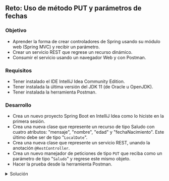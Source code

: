 ## Reto: Uso de método PUT y parámetros de fechas

### Objetivo
- Aprender la forma de crear controladores de Spring usando su módulo web (Spring MVC) y recibir un parámetro.
- Crear un servicio REST que regrese un recurso dinámico.
- Consumir el servicio usando un navegador Web y con Postman.

### Requisitos
- Tener instalado el IDE IntelliJ Idea Community Edition.
- Tener instalada la última versión del JDK 11 (de Oracle u OpenJDK).
- Tener instalada la herramienta Postman.

### Desarrollo
- Crea un nuevo proyecto Spring Boot en IntelliJ Idea como lo hiciste en la primera sesión.
- Crea una nueva clase que represente un recurso de tipo Saludo con cuatro atributos: "mensaje", "nombre", "edad" y "fechaNacimiento". Este último debe ser de tipo "`LocalDate`".
- Crea una nueva clase que represente un servicio REST, unando la anotación `@RestController`.
- Crea un nuevo manejador de peticiones de tipo `PUT` que reciba como un parámetro de tipo "`Saludo`" y regrese este mismo objeto.
- Hacer la prueba desde la herramienta Postman.

<details>
	<summary>Solución</summary>
  
  
1. Crea un proyecto Maven usando Spring Initializr desde el IDE IntelliJIdea como lo hiciste en la primera sesión.

2. En la ventana que se abre selecciona las siguientes opciones:
- Grupo, artefacto y nombre del proyecto.
- Tipo de proyecto: **Maven Project**.
- Lenguaje: **Java**.
- Forma de empaquetar la aplicación: **jar**.
- **Versión de Java: 11**.

3. Elige Spring Web como la única dependencia del proyecto:

4. Dale un nombre y una ubicación al proyecto y presiona el botón `Finish`.

5. En el proyecto que se acaba de crear debes tener el siguiente paquete: `org.bedu.java.backend.sesion2.reto2`. Dentro de ese paquete crea un subpaquete con el nombre de `controllers` y otro llamado `model` a la misma altura que el paquete `controllers`. Al final debes tener dos paquetes adicionales:

![imagen](img/img_01.png)

6. Dentro del paquete crea una nueva clase llamada "`Saludo`". Esta clase representará el modelo de los datos que regresará el servicio que crearemos en un momento. Esta clase tendrá la siguientes propiedades:

- `String mensaje`
- `String nombre`
- `int edad`
- `LocalDate fechaNacimiento`

Además sus *setter*s y *getter*s:

```java
public class Saludo {
    private String mensaje;
    private String nombre;
    private int edad;
    private LocalDate fechaNacimiento;

    public String getMensaje() {
        return mensaje;
    }

    public void setMensaje(String mensaje) {
        this.mensaje = mensaje;
    }

    public String getNombre() {
        return nombre;
    }

    public void setNombre(String nombre) {
        this.nombre = nombre;
    }

    public int getEdad() {
        return edad;
    }

    public void setEdad(int edad) {
        this.edad = edad;
    }

    public LocalDate getFechaNacimiento() {
        return fechaNacimiento;
    }

    public void setFechaNacimiento(LocalDate fechaNacimiento) {
        this.fechaNacimiento = fechaNacimiento;
    }
}
```

7. En el paquete `controller` crea una nueva clase llamada `SaludoController`. Esta clase implementará los servicios web REST que manejan a los recursos de tipo `Saludo`. Para indicar a Spring que este componente es un servicio REST debemos decorar la case con la anotación `@RestController`:

```java
@RestController
public class SaludoController {

}
```

8. Esta clase tendrá un solo método o manejador de llamadas, el cual recibirá un parámetro de tipo `Saludo` y regresará ese mismo `Saludo`.

```java
public Saludo saluda(Saludo saludo){
    return saludo;
}
```

Para indicar que este método es un manejador de peticiones debemos indicar qué tipo de operaciones manejará (el verbo HTTP que soportará) en este caso se usará el verbo **PUT**. La anotación que se usrá es `@PutMapping` a la cual hay que indicarle la URL de las peticiones que manejará. En este caso será la ruta `saludo`.  No olvides indicarle a Spring MVC que el parámetro de tipo Saludo lo recibirá en el cuerpo de la petición, usando la anotación `@RequestBody`: 

El método completo queda de la siguiente forma:

```java
    @PutMapping("/saludo")
    public Saludo saluda(@RequestBody Saludo saludo){
        return saludo;
    }
```

9. Ejecuta la aplicación.

10. Ahora, in *Postman* crea una nueva petición de tipo `PUT` hacia la URL **http://localhost:8080/saludo**. En la pestaña `Body` selecciona la opción `Raw` como tipo de petición y `JSON` como formato de la misma. Coloca el siguiente contenido en el cuerpo de la petición:

```json
{
    "mensaje": "Hola Mundo",
    "nombre": "Beto",
    "edad": 5,
    "fechaNacimiento": "2020-11-19"
}
```
11. Presiona el botón `Send`. Una vez que recibas la respuesta, debes ver una salida similar en el panel de respuestas:

![imagen](img/img_02.png)

Si por el contrario recibes una respuesta con el texto "**Bad Request**" eso quiere decir que el formato de la fecha es incorrecto, prueba moviendo la posición del día, mes y año.

![imagen](img/img_03.png)
  
</details>
